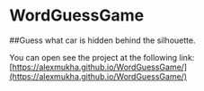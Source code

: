 # WordGuessGame

##Guess what car is hidden behind the silhouette.

You can open see the project at the following link:
[https://alexmukha.github.io/WordGuessGame/](https://alexmukha.github.io/WordGuessGame/)
